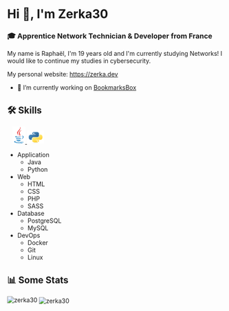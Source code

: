 <h1>Hi 👋, I'm Zerka30</h1>
<h3>🎓 Apprentice Network Technician & Developer from France </h3>

My name is Raphaël, I'm 19 years old and I'm currently studying Networks! I would like to continue my studies in cybersecurity.

My personal website: https://zerka.dev

- 🤝 I’m currently working on [BookmarksBox](https://github.com/Cleymax/BookmarksBox)

<h2>🛠️ Skills</h2>

  <p align="left">&nbsp;&nbsp;
    <a href="https://www.java.com" target="_blank"> <img src="https://raw.githubusercontent.com/devicons/devicon/master/icons/java/java-original.svg" alt="java" width="30" height="40"/>
    </a> <a href="https://www.python.org" target="_blank"> <img src="https://raw.githubusercontent.com/devicons/devicon/master/icons/python/python-original.svg" alt="python" width="40" height="30"/> </a>
  </p>
  
* Application
  * Java
  * Python
* Web
  * HTML
  * CSS
  * PHP
  * SASS
* Database
  * PostgreSQL
  * MySQL
* DevOps
  * Docker
  * Git
  * Linux
<h2>📊 Some Stats</h2>

<p><img align="left" src="https://github-readme-stats.vercel.app/api/top-langs?username=zerka30&show_icons=true&locale=en&theme=dark" alt="zerka30" /></p>

<p>&nbsp;<img align="center" src="https://github-readme-stats.vercel.app/api?username=zerka30&show_icons=true&locale=en&theme=dark" alt="zerka30" /></p>
